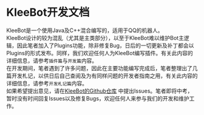 # KleeBot开发文档
KleeBot是一个使用Java及C++混合编写的，适用于QQ的机器人。  
KleeBot设计的较为混乱（尤其是主类部分），以至于KleeBot难以维护Bot主逻辑，因此笔者加入了Plugins功能，除非修复Bug，日后的一切更新及补丁都会以Plugins的形式发布。同样，我们欢迎任何人为KleeBot编写插件。有关此内容的详细信息，请参考`插件篇`与`开发篇`内容。  
在开发期间，笔者遇到了许多问题，因此在主要功能编写完成后，笔者整理出了几篇开发札记，以供日后自己查阅及为有同样问题的开发者指南之用，有关此内容的详细信息，请参考`开发札记篇`内容。  
如果希望提出意见，请在[KleeBot的Github仓库](https://github.com/youfantan/KleeBot) 中提出Issues。笔者即将中考，暂时没有时间回复Issues以及修复Bugs，欢迎任何人来参与我们的开发和维护工作。